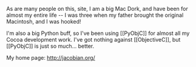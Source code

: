As are many people on this, site, I am a big Mac Dork, and have been for almost my entire life -- I was three when my father brought the original Macintosh, and I was hooked!

I'm also a big Python buff, so I've been using [[PyObjC]] for almost all my Cocoa development work.  I've got nothing against [[ObjectiveC]], but [[PyObjC]] is just so much... better.

My home page: http://jacobian.org/